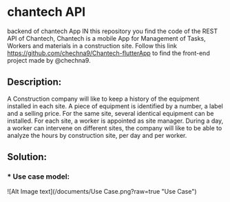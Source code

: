 # chantech API
backend of chantech App
IN this repository you find the code of the REST API of Chantech, Chantech is a mobile App for Management of Tasks, Workers and materials in a construction site. Follow this link https://github.com/chechna9/Chantech-flutterApp to find the front-end project made by @chechna9. 

## Description:

A Construction company will like to keep a history of the equipment installed in each site. A piece of equipment is
identified by a number, a label and a selling price. For the same site, several identical equipment
can be installed. For each site, a worker is appointed as site manager. During a
day, a worker can intervene on different sites, the company will like to be able to analyze the hours by
construction site, per day and per worker.

## Solution:

### * Use case model:
![Alt Image text](/documents/Use Case.png?raw=true "Use Case")

